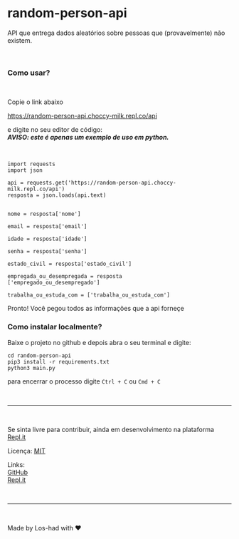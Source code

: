 # random-person-api

<main>
  <p>API que entrega dados aleatórios sobre pessoas que (provavelmente) não existem.</p>
  <article>
    <br>
    <h3>Como usar?</h3>
    <br>
    <p>Copie o link abaixo</p>
    <a href="https://random-person-api.choccy-milk.repl.co/api" class="api_link">https://random-person-api.choccy-milk.repl.co/api</a>
    <p>e digite no seu editor de código: <br><i><strong>AVISO: este é apenas um exemplo de uso em python.</strong></i></p><br>

```
import requests 
import json 

api = requests.get('https://random-person-api.choccy-milk.repl.co/api')
resposta = json.loads(api.text)


nome = resposta['nome']

email = resposta['email']

idade = resposta['idade']

senha = resposta['senha']

estado_civil = resposta['estado_civil']

empregada_ou_desempregada = resposta
['empregado_ou_desempregado']

trabalha_ou_estuda_com = ['trabalha_ou_estuda_com']
   ```
   <p>Pronto! Você pegou todos as informações que a api forneçe</p>
   <h3>Como instalar localmente?</h3>
   Baixe o projeto no github e depois abra o seu terminal e digite:

   ```
   cd random-person-api
   pip3 install -r requirements.txt
   python3 main.py
   ```
  para encerrar o processo digite ``Ctrl + C`` ou ``Cmd + C``
  </article>
  <br>
  <hr>
  <br>
  <footer>
    <p>Se sinta livre para contribuir, ainda em desenvolvimento na plataforma <a href="https://replit.com">Repl.it</a></p>
    <p>Licença: <a href="LICENSE">MIT</a></p>
    <p>Links: <br><a href="htts://github.com/Los-had/random-person-api">GitHub</a> <br><a href="https://replit.com/@choccy-milk/random-person-api?v=1">Repl.it</a></p>
    <br><hr><br>
    <p>Made by Los-had with ❤</p>
  </footer>
</main>